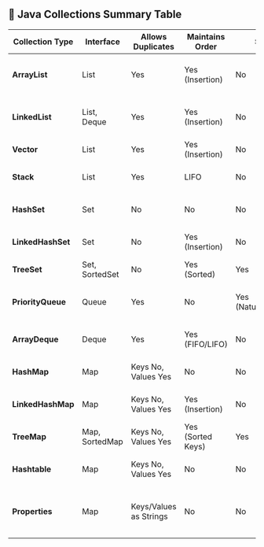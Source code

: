 ## 📘 Java Collections Summary Table



| Collection Type | Interface | Allows Duplicates | Maintains Order | Sorted | Thread Safe | Best Used When... |
|-----------------|-----------|-------------------|------------------|--------|--------------|--------------------|
| **ArrayList**   | List      | Yes               | Yes (Insertion)  | No     | No           | You need fast random access and dynamic array size |
| **LinkedList**  | List, Deque | Yes             | Yes (Insertion)  | No     | No           | You frequently add/remove elements from beginning/middle |
| **Vector**      | List      | Yes               | Yes (Insertion)  | No     | Yes          | Thread safety is required in a list |
| **Stack**       | List      | Yes               | LIFO             | No     | Yes (extends Vector) | You need LIFO (Last-In-First-Out) behavior |
| **HashSet**     | Set       | No                | No               | No     | No           | You need unique elements, no order required |
| **LinkedHashSet**| Set      | No                | Yes (Insertion)  | No     | No           | You need unique elements in insertion order |
| **TreeSet**     | Set, SortedSet | No          | Yes (Sorted)     | Yes    | No           | You need sorted unique elements |
| **PriorityQueue**| Queue    | Yes               | No               | Yes (Natural/Custom) | No | You need elements processed by priority |
| **ArrayDeque**  | Deque     | Yes               | Yes (FIFO/LIFO)  | No     | No           | You need stack or queue without size restrictions |
| **HashMap**     | Map       | Keys No, Values Yes | No            | No     | No           | You need fast access to key-value pairs |
| **LinkedHashMap**| Map      | Keys No, Values Yes | Yes (Insertion) | No     | No           | You need key-value pairs with insertion order |
| **TreeMap**     | Map, SortedMap | Keys No, Values Yes | Yes (Sorted Keys) | Yes | No      | You need key-value pairs sorted by keys |
| **Hashtable**   | Map       | Keys No, Values Yes | No            | No     | Yes          | You need a legacy thread-safe map |
| **Properties**  | Map       | Keys/Values as Strings | No         | No     | Yes          | You need config-like key-value storage (e.g., .properties files) |

